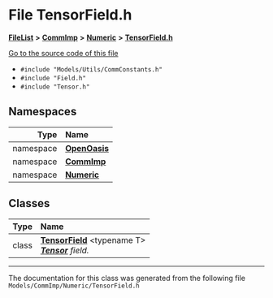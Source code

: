 

# File TensorField.h



[**FileList**](files.md) **>** [**CommImp**](dir_6202b98a8704f42b1ea358646461643f.md) **>** [**Numeric**](dir_a0ece07902893bffce0f747cc8ee06c8.md) **>** [**TensorField.h**](_tensor_field_8h.md)

[Go to the source code of this file](_tensor_field_8h_source.md)



* `#include "Models/Utils/CommConstants.h"`
* `#include "Field.h"`
* `#include "Tensor.h"`













## Namespaces

| Type | Name |
| ---: | :--- |
| namespace | [**OpenOasis**](namespace_open_oasis.md) <br> |
| namespace | [**CommImp**](namespace_open_oasis_1_1_comm_imp.md) <br> |
| namespace | [**Numeric**](namespace_open_oasis_1_1_comm_imp_1_1_numeric.md) <br> |


## Classes

| Type | Name |
| ---: | :--- |
| class | [**TensorField**](class_open_oasis_1_1_comm_imp_1_1_numeric_1_1_tensor_field.md) &lt;typename T&gt;<br>[_**Tensor**_](class_open_oasis_1_1_comm_imp_1_1_numeric_1_1_tensor.md) _field._ |



















































------------------------------
The documentation for this class was generated from the following file `Models/CommImp/Numeric/TensorField.h`

